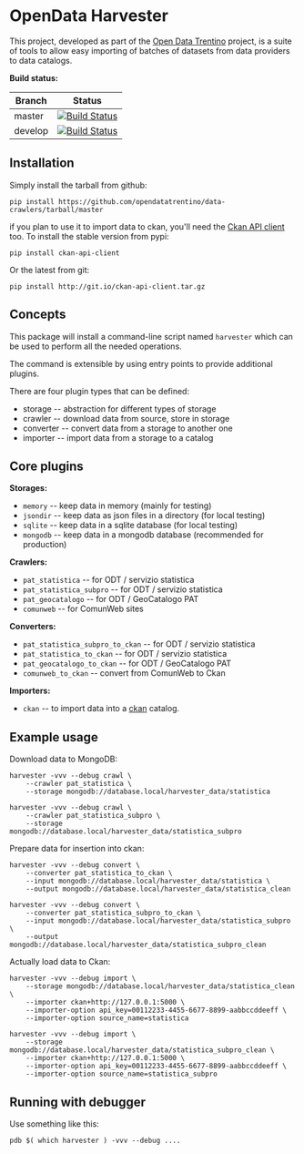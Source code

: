 # OpenData Harvester

This project, developed as part of the [Open Data Trentino](https://github.com/opendatatrentino)
project, is a suite of tools to allow easy importing of batches of datasets from data providers
to data catalogs.

**Build status:**

| Branch | Status |
| ------ | ------ |
| master | [![Build Status](https://travis-ci.org/opendatatrentino/opendata-harvester.svg?branch=master)](https://travis-ci.org/opendatatrentino/opendata-harvester) |
| develop | [![Build Status](https://travis-ci.org/opendatatrentino/opendata-harvester.svg?branch=develop)](https://travis-ci.org/opendatatrentino/opendata-harvester) |

## Installation

Simply install the tarball from github:

```
pip install https://github.com/opendatatrentino/data-crawlers/tarball/master
```

if you plan to use it to import data to ckan, you'll need the [Ckan API client](https://github.com/opendatatrentino/ckan-api-client/) too. To install the stable version from pypi:

```
pip install ckan-api-client
```

Or the latest from git:

```
pip install http://git.io/ckan-api-client.tar.gz
```

## Concepts

This package will install a command-line script named ``harvester`` which
can be used to perform all the needed operations.

The command is extensible by using entry points to provide additional
plugins.

There are four plugin types that can be defined:

- storage -- abstraction for different types of storage
- crawler -- download data from source, store in storage
- converter -- convert data from a storage to another one
- importer -- import data from a storage to a catalog


## Core plugins

**Storages:**

- ``memory`` -- keep data in memory (mainly for testing)
- ``jsondir`` -- keep data as json files in a directory (for local testing)
- ``sqlite`` -- keep data in a sqlite database (for local testing)
- ``mongodb`` -- keep data in a mongodb database (recommended for production)


**Crawlers:**

- ``pat_statistica`` -- for ODT / servizio statistica
- ``pat_statistica_subpro`` -- for ODT / servizio statistica
- ``pat_geocatalogo`` -- for ODT / GeoCatalogo PAT
- ``comunweb`` -- for ComunWeb sites


**Converters:**

- ``pat_statistica_subpro_to_ckan`` -- for ODT / servizio statistica
- ``pat_statistica_to_ckan`` -- for ODT / servizio statistica
- ``pat_geocatalogo_to_ckan`` -- for ODT / GeoCatalogo PAT
- ``comunweb_to_ckan`` -- convert from ComunWeb to Ckan


**Importers:**

- ``ckan`` -- to import data into a [ckan](http://ckan.org) catalog.


## Example usage

Download data to MongoDB:

```
harvester -vvv --debug crawl \
    --crawler pat_statistica \
	--storage mongodb://database.local/harvester_data/statistica
```

```
harvester -vvv --debug crawl \
    --crawler pat_statistica_subpro \
	--storage mongodb://database.local/harvester_data/statistica_subpro
```

Prepare data for insertion into ckan:

```
harvester -vvv --debug convert \
    --converter pat_statistica_to_ckan \
	--input mongodb://database.local/harvester_data/statistica \
	--output mongodb://database.local/harvester_data/statistica_clean
```

```
harvester -vvv --debug convert \
    --converter pat_statistica_subpro_to_ckan \
	--input mongodb://database.local/harvester_data/statistica_subpro \
	--output mongodb://database.local/harvester_data/statistica_subpro_clean
```

Actually load data to Ckan:

```
harvester -vvv --debug import \
	--storage mongodb://database.local/harvester_data/statistica_clean \
	--importer ckan+http://127.0.0.1:5000 \
	--importer-option api_key=00112233-4455-6677-8899-aabbccddeeff \
	--importer-option source_name=statistica
```

```
harvester -vvv --debug import \
	--storage mongodb://database.local/harvester_data/statistica_subpro_clean \
	--importer ckan+http://127.0.0.1:5000 \
	--importer-option api_key=00112233-4455-6677-8899-aabbccddeeff \
	--importer-option source_name=statistica_subpro
```

## Running with debugger

Use something like this:

```
pdb $( which harvester ) -vvv --debug ....
```
